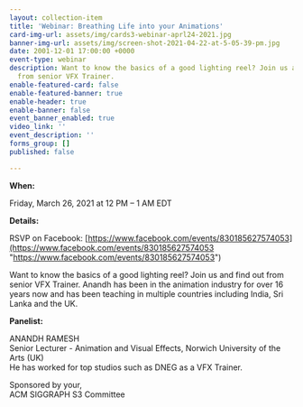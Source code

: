 ```yaml
---
layout: collection-item
title: 'Webinar: Breathing Life into your Animations'
card-img-url: assets/img/cards3-webinar-aprl24-2021.jpg
banner-img-url: assets/img/screen-shot-2021-04-22-at-5-05-39-pm.jpg
date: 2001-12-01 17:00:00 +0000
event-type: webinar
description: Want to know the basics of a good lighting reel? Join us and find out
  from senior VFX Trainer.
enable-featured-card: false
enable-featured-banner: true
enable-header: true
enable-banner: false
event_banner_enabled: true
video_link: ''
event_description: ''
forms_group: []
published: false

---
```

**When:**

Friday, March 26, 2021 at 12 PM – 1 AM EDT

**Details:**

RSVP on Facebook: [https://www.facebook.com/events/830185627574053](https://www.facebook.com/events/830185627574053 "https://www.facebook.com/events/830185627574053")

Want to know the basics of a good lighting reel? Join us and find out from senior VFX Trainer. Anandh has been in the animation industry for over 16 years now and has been teaching in multiple countries including India, Sri Lanka and the UK.

**Panelist:**

ANANDH RAMESH  
Senior Lecturer - Animation and Visual Effects, Norwich University of the Arts (UK)  
He has worked for top studios such as DNEG as a VFX Trainer.

Sponsored by your,  
ACM SIGGRAPH S3 Committee
